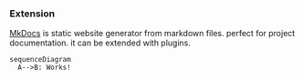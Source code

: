 ### Extension
[MkDocs](https://mkdocs.readthedocs.io/en/stable/) is static website generator from markdown files. perfect for project documentation. it can be extended with plugins.


```mermaid
sequenceDiagram
  A-->B: Works!
```